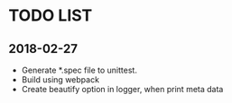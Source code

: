 
# TODO LIST

## 2018-02-27
 * Generate *.spec file to unittest.
 * Build using webpack
 * Create beautify option in logger, when print meta data